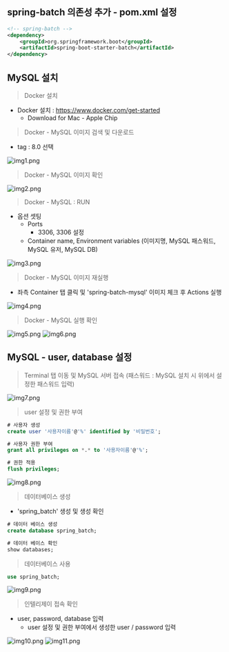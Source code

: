 ## spring-batch 의존성 추가 - pom.xml 설정

````xml
<!-- spring-batch -->
<dependency>
    <groupId>org.springframework.boot</groupId>
    <artifactId>spring-boot-starter-batch</artifactId>
</dependency>
````

## MySQL 설치

> Docker 설치

- Docker 설치 : https://www.docker.com/get-started
  - Download for Mac - Apple Chip

> Docker - MySQL 이미지 검색 및 다운로드

- tag : 8.0 선택

![img1.png](image/img1.png)

> Docker - MySQL 이미지 확인

![img2.png](image/img2.png)

> Docker - MySQL : RUN

- 옵션 셋팅
  - Ports
    - 3306, 3306 설정
  - Container name, Environment variables (이미지명, MySQL 패스워드, MySQL 유저, MySQL DB)

![img3.png](image/img3.png)

> Docker - MySQL 이미지 재실행

- 좌측 Container 탭 클릭 및 'spring-batch-mysql' 이미지 체크 후 Actions 실행

![img4.png](image/img4.png)

> Docker - MySQL 실행 확인

![img5.png](image/img5.png)
![img6.png](image/img6.png)

## MySQL - user, database 설정

> Terminal 탭 이동 및 MySQL 서버 접속 (패스워드 : MySQL 설치 시 위에서 설정한 패스워드 입력)

![img7.png](image/img7.png)

> user 설정 및 권한 부여

````sql
# 사용자 생성
create user '사용자이름'@'%' identified by '비밀번호';

# 사용자 권한 부여
grant all privileges on *.* to '사용자이름'@'%';

# 권한 적용
flush privileges;
````

![img8.png](image/img8.png)

> 데이터베이스 생성

- 'spring_batch' 생성 및 생성 확인

````sql
# 데이터 베이스 생성
create database spring_batch;

# 데이터 베이스 확인
show databases;
````

> 데이터베이스 사용

````sql
use spring_batch;
````

![img9.png](image/img9.png)

> 인텔리제이 접속 확인

- user, password, database 입력
    - user 설정 및 권한 부여에서 생성한 user / password 입력

![img10.png](image/img10.png)
![img11.png](image/img11.png)
